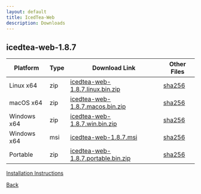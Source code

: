 ```yaml
---
layout: default
title: IcedTea-Web
description: Downloads
---
```


## icedtea-web-1.8.7

| Platform | Type | Download Link | Other Files |
| -------- | ---- | ------------- | ----------- |
| Linux x64| zip  | [icedtea-web-1.8.7.linux.bin.zip][1-pak] | [sha256][1-sha] |
| macOS x64| zip  | [icedtea-web-1.8.7.macos.bin.zip][2-pak] | [sha256][2-sha] |
| Windows x64 | zip  | [icedtea-web-1.8.7.win.bin.zip][3-pak] | [sha256][3-sha] |
| Windows x64 | msi  | [icedtea-web-1.8.7.msi][4-pak] | [sha256][4-sha] |
| Portable | zip  | [icedtea-web-1.8.7.portable.bin.zip][5-pak] | [sha256][5-sha] |

[1-pak]: https://github.com/AdoptOpenJDK/IcedTea-Web/releases/download/icedtea-web-1.8.7/icedtea-web-1.8.7.linux.bin.zip
[1-sha]: https://github.com/AdoptOpenJDK/IcedTea-Web/releases/download/icedtea-web-1.8.7/icedtea-web-1.8.7.linux.bin.zip.sha256.txt

[2-pak]: https://github.com/AdoptOpenJDK/IcedTea-Web/releases/download/icedtea-web-1.8.7/icedtea-web-1.8.7.macos.bin.zip
[2-sha]: https://github.com/AdoptOpenJDK/IcedTea-Web/releases/download/icedtea-web-1.8.7/icedtea-web-1.8.7.macos.bin.zip.sha256.txt

[3-pak]: https://github.com/AdoptOpenJDK/IcedTea-Web/releases/download/icedtea-web-1.8.7/icedtea-web-1.8.7.win.bin.zip
[3-sha]: https://github.com/AdoptOpenJDK/IcedTea-Web/releases/download/icedtea-web-1.8.7/icedtea-web-1.8.7.win.bin.zip.sha256.txt

[4-pak]: https://github.com/AdoptOpenJDK/IcedTea-Web/releases/download/icedtea-web-1.8.7/icedtea-web-1.8.7.msi
[4-sha]: https://github.com/AdoptOpenJDK/IcedTea-Web/releases/download/icedtea-web-1.8.7/icedtea-web-1.8.7.msi.sha256.txt

[5-pak]: https://github.com/AdoptOpenJDK/IcedTea-Web/releases/download/icedtea-web-1.8.7/icedtea-web-1.8.7.portable.bin.zip
[5-sha]: https://github.com/AdoptOpenJDK/IcedTea-Web/releases/download/icedtea-web-1.8.7/icedtea-web-1.8.7.portable.bin.zip.sha256.txt

[Installation Instructions](./installation)

[Back](./)
